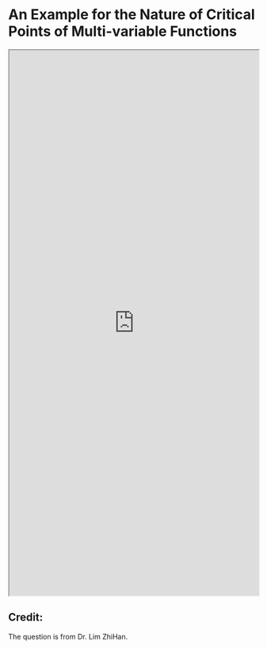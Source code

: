 # An Example for the Nature of Critical Points of Multi-variable Functions


<!--more-->

<iframe src="https://linn-guo.github.io/pdf/Nature_of_crit_pts_of_multivar_func.pdf" height="1100px" width="100%"></iframe>

## Credit:
The question is from Dr. Lim ZhiHan.

